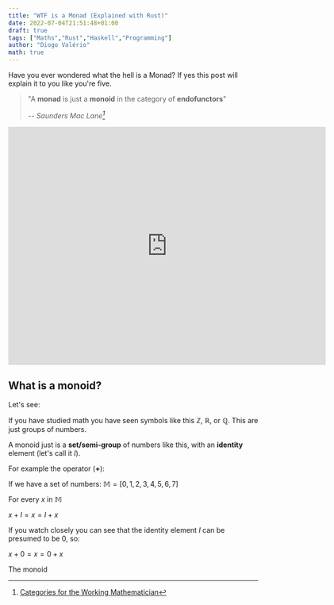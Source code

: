 ```yaml
---
title: "WTF is a Monad (Explained with Rust)"
date: 2022-07-04T21:51:48+01:00
draft: true
tags: ["Maths","Rust","Haskell","Programming"]
author: "Diogo Valério"
math: true
---
```

<!-- f9b42b2acadb4dd8b56c35fdb18f8d24 -->


Have you ever wondered what the hell is a Monad? If yes this post will explain it to you like you're five.

> "A **monad** is just a **monoid** in the category of **endofunctors**"</p>
> -- <cite>Saunders Mac Lane[^1]</cite>

[^1]: [Categories for the Working Mathematician](https://en.wikipedia.org/wiki/Categories_for_the_Working_Mathematician)

<iframe width="640" height="480" src="https://www.youtube.com/embed/NM3TU5VfEMM" title="Bart Simpson learns Haskell" frameborder="0" allow="accelerometer; autoplay; clipboard-write; encrypted-media; gyroscope; picture-in-picture" allowfullscreen></iframe>

## What is a monoid?

Let's see: 

If you have studied math you have seen symbols like this $\mathbb{Z}$, $\mathbb{R}$, or $\mathbb{Q}$. This are just groups of numbers.

A monoid just is a **set/semi-group** of numbers like this, with an **identity** element (let's call it $I$).

For example the operator (**+**):

If we have a set of numbers: $\mathbb{M} = [0,1,2,3,4,5,6,7]$

<!-- The (**+**) operator uses 2 parameters **a** and **b**. -->

For every $x$ in $\mathbb{M}$ 

$x + I = x = I + x$

If you watch closely you can see that the identity element $I$ can be presumed to be 0, so:

$x + 0 = x = 0 + x$

The monoid 




<!-- <iframe src="https://www.desmos.com/calculator/r47enguyzb?embed" width="500" height="500" style="border: 1px solid #ccc" frameborder=0></iframe> -->
